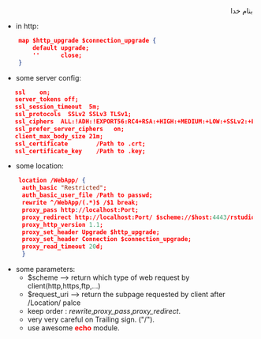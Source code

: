 <div dir="rtl">بنام خدا</div>

- in http:
```json
    map $http_upgrade $connection_upgrade {
        default upgrade;
        ''      close;
    }
```
- some server config:
```json
   ssl    on;
   server_tokens off;
   ssl_session_timeout  5m;
   ssl_protocols  SSLv2 SSLv3 TLSv1;
   ssl_ciphers  ALL:!ADH:!EXPORT56:RC4+RSA:+HIGH:+MEDIUM:+LOW:+SSLv2:+EXP;
   ssl_prefer_server_ciphers   on;
   client_max_body_size 21m;
   ssl_certificate        /Path to .crt;
   ssl_certificate_key    /Path to .key;
```
- some location:
```json
    location /WebApp/ {
     auth_basic "Restricted";
     auth_basic_user_file /Path to passwd;
     rewrite ^/WebApp/(.*)$ /$1 break;
     proxy_pass http://localhost:Port;
     proxy_redirect http://localhost:Port/ $scheme://$host:4443/rstudio/;
     proxy_http_version 1.1;
     proxy_set_header Upgrade $http_upgrade;
     proxy_set_header Connection $connection_upgrade;
     proxy_read_timeout 20d;
     }
```
- some parameters:
  - $scheme --> return which type of web request by client(http,https,ftp,...)
  - $request_uri --> return the subpage requested by client after /Location/ palce
  - keep order : _rewrite_,_proxy\_pass_,_proxy\_redirect_.
  - very very careful on Trailing sign. ("/").
  - use awesome <font color="red">**echo**</font> module.
  
  
  
